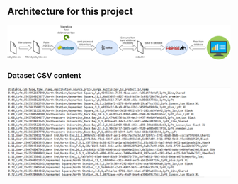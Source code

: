 ## Architecture for this project


![Architecture](assets/BigData-architecture.png "Big Data Architecture")

### Dataset CSV content
![CSV Content](assets/csv_content.png "CSV file content")
